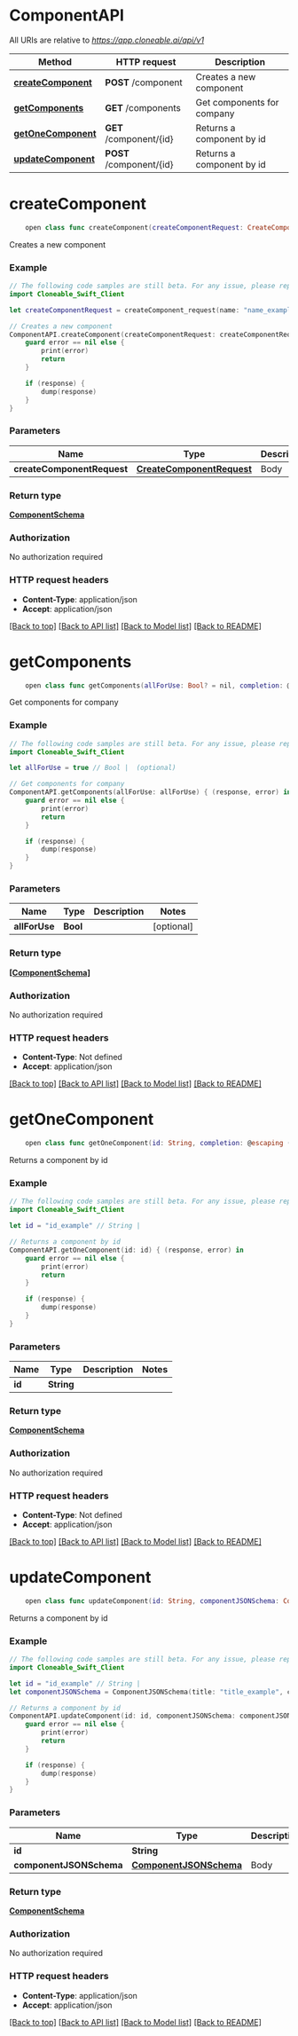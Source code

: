 # ComponentAPI

All URIs are relative to *https://app.cloneable.ai/api/v1*

Method | HTTP request | Description
------------- | ------------- | -------------
[**createComponent**](ComponentAPI.md#createcomponent) | **POST** /component | Creates a new component
[**getComponents**](ComponentAPI.md#getcomponents) | **GET** /components | Get components for company
[**getOneComponent**](ComponentAPI.md#getonecomponent) | **GET** /component/{id} | Returns a component by id
[**updateComponent**](ComponentAPI.md#updatecomponent) | **POST** /component/{id} | Returns a component by id


# **createComponent**
```swift
    open class func createComponent(createComponentRequest: CreateComponentRequest? = nil, completion: @escaping (_ data: ComponentSchema?, _ error: Error?) -> Void)
```

Creates a new component

### Example
```swift
// The following code samples are still beta. For any issue, please report via http://github.com/OpenAPITools/openapi-generator/issues/new
import Cloneable_Swift_Client

let createComponentRequest = createComponent_request(name: "name_example", description: "description_example", type: "type_example") // CreateComponentRequest | Body (optional)

// Creates a new component
ComponentAPI.createComponent(createComponentRequest: createComponentRequest) { (response, error) in
    guard error == nil else {
        print(error)
        return
    }

    if (response) {
        dump(response)
    }
}
```

### Parameters

Name | Type | Description  | Notes
------------- | ------------- | ------------- | -------------
 **createComponentRequest** | [**CreateComponentRequest**](CreateComponentRequest.md) | Body | [optional] 

### Return type

[**ComponentSchema**](ComponentSchema.md)

### Authorization

No authorization required

### HTTP request headers

 - **Content-Type**: application/json
 - **Accept**: application/json

[[Back to top]](#) [[Back to API list]](../README.md#documentation-for-api-endpoints) [[Back to Model list]](../README.md#documentation-for-models) [[Back to README]](../README.md)

# **getComponents**
```swift
    open class func getComponents(allForUse: Bool? = nil, completion: @escaping (_ data: [ComponentSchema]?, _ error: Error?) -> Void)
```

Get components for company

### Example
```swift
// The following code samples are still beta. For any issue, please report via http://github.com/OpenAPITools/openapi-generator/issues/new
import Cloneable_Swift_Client

let allForUse = true // Bool |  (optional)

// Get components for company
ComponentAPI.getComponents(allForUse: allForUse) { (response, error) in
    guard error == nil else {
        print(error)
        return
    }

    if (response) {
        dump(response)
    }
}
```

### Parameters

Name | Type | Description  | Notes
------------- | ------------- | ------------- | -------------
 **allForUse** | **Bool** |  | [optional] 

### Return type

[**[ComponentSchema]**](ComponentSchema.md)

### Authorization

No authorization required

### HTTP request headers

 - **Content-Type**: Not defined
 - **Accept**: application/json

[[Back to top]](#) [[Back to API list]](../README.md#documentation-for-api-endpoints) [[Back to Model list]](../README.md#documentation-for-models) [[Back to README]](../README.md)

# **getOneComponent**
```swift
    open class func getOneComponent(id: String, completion: @escaping (_ data: ComponentSchema?, _ error: Error?) -> Void)
```

Returns a component by id

### Example
```swift
// The following code samples are still beta. For any issue, please report via http://github.com/OpenAPITools/openapi-generator/issues/new
import Cloneable_Swift_Client

let id = "id_example" // String | 

// Returns a component by id
ComponentAPI.getOneComponent(id: id) { (response, error) in
    guard error == nil else {
        print(error)
        return
    }

    if (response) {
        dump(response)
    }
}
```

### Parameters

Name | Type | Description  | Notes
------------- | ------------- | ------------- | -------------
 **id** | **String** |  | 

### Return type

[**ComponentSchema**](ComponentSchema.md)

### Authorization

No authorization required

### HTTP request headers

 - **Content-Type**: Not defined
 - **Accept**: application/json

[[Back to top]](#) [[Back to API list]](../README.md#documentation-for-api-endpoints) [[Back to Model list]](../README.md#documentation-for-models) [[Back to README]](../README.md)

# **updateComponent**
```swift
    open class func updateComponent(id: String, componentJSONSchema: ComponentJSONSchema? = nil, completion: @escaping (_ data: ComponentSchema?, _ error: Error?) -> Void)
```

Returns a component by id

### Example
```swift
// The following code samples are still beta. For any issue, please report via http://github.com/OpenAPITools/openapi-generator/issues/new
import Cloneable_Swift_Client

let id = "id_example" // String | 
let componentJSONSchema = ComponentJSONSchema(title: "title_example", componentID: "componentID_example", dynamicComponentID: "dynamicComponentID_example", componentType: "componentType_example", revision: 123, availableDevices: ["availableDevices_example"], implementationURL: "implementationURL_example", builderCompatibility: "builderCompatibility_example", availableToAllCompanies: false, useCustomViewForParams: false, componentDescription: "componentDescription_example", defaultDrawerSize: "defaultDrawerSize_example", nextButtonInBar: false, nextButtonInBarText: "nextButtonInBarText_example", docsUrl: "docsUrl_example", iosHWRequirements: ["iosHWRequirements_example"], outputs: [ComponentSchema_schema_outputs_inner(outputID: "outputID_example", outputName: "outputName_example", outputDescription: "outputDescription_example", outputDataType: "outputDataType_example", outputsArray: false, outputClassification: "outputClassification_example", outputImmediately: false, _required: false, group: "group_example", outputImmediatelyUserDefinable: false, instantTrigger: false, userCanChooseIfInstant: false, dynamicOutputID: "dynamicOutputID_example")], inputs: [ComponentSchema_schema_inputs_inner(inputID: "inputID_example", inputName: "inputName_example", inputDataType: "inputDataType_example", acceptsArray: false, _required: false, inputDescription: "inputDescription_example", trigger: false, triggerNav: false, group: "group_example", dynamicInputID: "dynamicInputID_example")], dynamicComponentRenderer: false, customizableParameters: [ComponentSchema_schema_customizableParameters_inner(paramName: "paramName_example", paramDescription: "paramDescription_example", paramDataType: "paramDataType_example", paramInputType: "paramInputType_example", paramID: "paramID_example", selectedValue: 123, userCustomizable: false)], additionalProperties: 123, resources: ComponentSchema_schema_resources(files: ["files_example"])) // ComponentJSONSchema | Body (optional)

// Returns a component by id
ComponentAPI.updateComponent(id: id, componentJSONSchema: componentJSONSchema) { (response, error) in
    guard error == nil else {
        print(error)
        return
    }

    if (response) {
        dump(response)
    }
}
```

### Parameters

Name | Type | Description  | Notes
------------- | ------------- | ------------- | -------------
 **id** | **String** |  | 
 **componentJSONSchema** | [**ComponentJSONSchema**](ComponentJSONSchema.md) | Body | [optional] 

### Return type

[**ComponentSchema**](ComponentSchema.md)

### Authorization

No authorization required

### HTTP request headers

 - **Content-Type**: application/json
 - **Accept**: application/json

[[Back to top]](#) [[Back to API list]](../README.md#documentation-for-api-endpoints) [[Back to Model list]](../README.md#documentation-for-models) [[Back to README]](../README.md)


